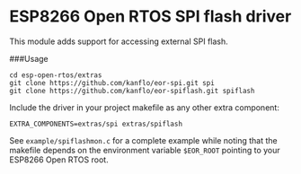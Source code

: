 # ESP8266 Open RTOS SPI flash driver

This module adds support for accessing external SPI flash.

###Usage

```
cd esp-open-rtos/extras
git clone https://github.com/kanflo/eor-spi.git spi
git clone https://github.com/kanflo/eor-spiflash.git spiflash
```

Include the driver in your project makefile as any other extra component:

```
EXTRA_COMPONENTS=extras/spi extras/spiflash
```

See ```example/spiflashmon.c``` for a complete example while noting that the makefile depends on the environment variable ```$EOR_ROOT``` pointing to your ESP8266 Open RTOS root.
